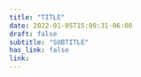 ```yaml
---
title: "TITLE"
date: 2022-01-05T15:09:31-06:00
draft: false
subtitle: "SUBTITLE"
has_link: false
link: 
---
```






